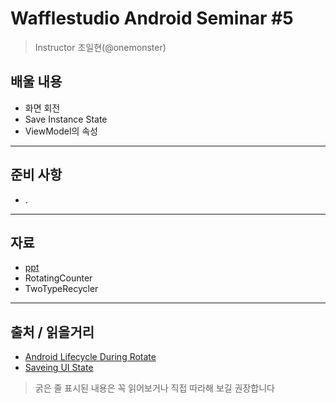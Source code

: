# Wafflestudio Android Seminar #5

> Instructor 조일현(@onemonster)

## 배울 내용
- 화면 회전
- Save Instance State
- ViewModel의 속성

---

## 준비 사항
- .

---

## 자료
- [ppt](https://docs.google.com/presentation/d/10Mja9HqOHgOj-v6U2z7v7bklydCzGjBiIh4cMvZVfwk/edit?usp=sharing)
- RotatingCounter
- TwoTypeRecycler

---

## 출처 / 읽을거리
- [Android Lifecycle During Rotate](https://medium.com/androiddevelopers/the-android-lifecycle-cheat-sheet-part-iii-fragments-afc87d4f37fd)
- [Saveing UI State](https://developer.android.com/topic/libraries/architecture/saving-states)

> 굵은 줄 표시된 내용은 꼭 읽어보거나 직접 따라해 보길 권장합니다
